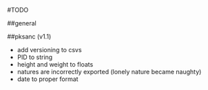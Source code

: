 #TODO

##general

##pksanc (v1.1)

- add versioning to csvs
- PID to string
- height and weight to floats
- natures are incorrectly exported (lonely nature became naughty)
- date to proper format
